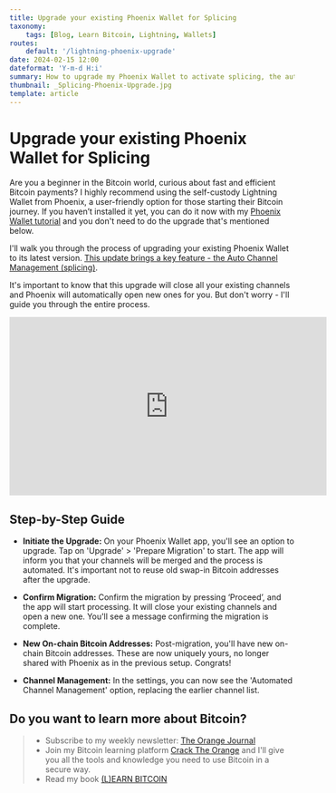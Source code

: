 ```yaml
---
title: Upgrade your existing Phoenix Wallet for Splicing
taxonomy:
    tags: [Blog, Learn Bitcoin, Lightning, Wallets]
routes:
    default: '/lightning-phoenix-upgrade'
date: 2024-02-15 12:00
dateformat: 'Y-m-d H:i'
summary: How to upgrade my Phoenix Wallet to activate splicing, the automatic channel management.
thumbnail: _Splicing-Phoenix-Upgrade.jpg
template: article
---
```


# Upgrade your existing Phoenix Wallet for Splicing

Are you a beginner in the Bitcoin world, curious about fast and efficient Bitcoin payments? I highly recommend using the self-custody Lightning Wallet from Phoenix, a user-friendly option for those starting their Bitcoin journey. If you haven’t installed it yet, you can do it now with my [Phoenix Wallet tutorial](https://anitaposch.com/lightning-self-custody-phoenix) and you don't need to do the upgrade that's mentioned below.

I'll walk you through the process of upgrading your existing Phoenix Wallet to its latest version. [This update brings a key feature - the Auto Channel Management (splicing)](https://acinq.co/blog/phoenix-splicing-update).

It's important to know that this upgrade will close all your existing channels and Phoenix will automatically open new ones for you. But don't worry -  I'll guide you through the entire process.

<iframe width="560" height="315" src="https://www.youtube.com/embed/GqbnjwuD5yw?si=vBS1mPkn81fM4Ck6" title="YouTube video player" frameborder="0" allow="accelerometer; autoplay; clipboard-write; encrypted-media; gyroscope; picture-in-picture; web-share" allowfullscreen></iframe>

## Step-by-Step Guide

* **Initiate the Upgrade:** On your Phoenix Wallet app, you'll see an option to upgrade. Tap on 'Upgrade' > 'Prepare Migration' to start. The app will inform you that your channels will be merged and the process is automated. It's important not to reuse old swap-in Bitcoin addresses after the upgrade.

* **Confirm Migration:** Confirm the migration by pressing ‘Proceed’, and the app will start processing. It will close your existing channels and open a new one. You'll see a message confirming the migration is complete.

* **New On-chain Bitcoin Addresses:** Post-migration, you'll have new on-chain Bitcoin addresses. These are now uniquely yours, no longer shared with Phoenix as in the previous setup. Congrats! 

* **Channel Management:** In the settings, you can now see the 'Automated Channel Management' option, replacing the earlier channel list.


## Do you want to learn more about Bitcoin? 

> * Subscribe to my weekly newsletter: [The Orange Journal](https://anita.link/news)
> * Join my Bitcoin learning platform [Crack The Orange](https://cracktheorange.com) and I'll give you all the tools and knowledge you need to use Bitcoin in a secure way.
> * Read my book [(L)EARN BITCOIN](https://learnbitcoin.link/)
